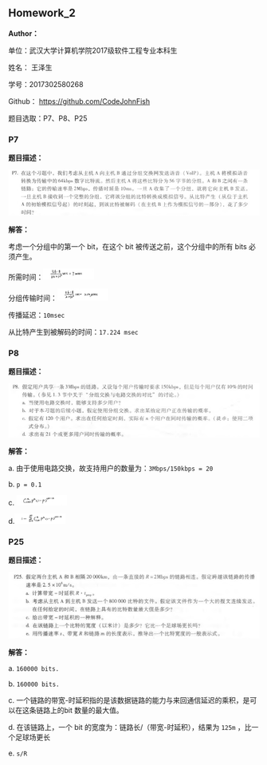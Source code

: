 ## Homework_2

**Author：**

单位：武汉大学计算机学院2017级软件工程专业本科生

姓名： 王泽生

学号：2017302580268

Github： https://github.com/CodeJohnFish

题目选取：P7、P8、P25



### P7

**题目描述：**

<img src="images\P7-0.png" alt="P7-0"  />

**解答：**

考虑一个分组中的第一个 bit，在这个 bit 被传送之前，这个分组中的所有 bits 必须产生。

所需时间：<img src="images\P7-1.jpg" alt="P7-1" style="zoom:10%" />

分组传输时间：<img src="images\P7-2.jpg" alt="P7-2" style="zoom:10%" />

传播延迟：`10msec`

从比特产生到被解码的时间：`17.224 msec`



### P8

**题目描述：**

<img src="images\P8-0.png" alt="P8-0" />

**解答：**

a. 由于使用电路交换，故支持用户的数量为：`3Mbps/150kbps = 20`

b. `p = 0.1`

c. <img src="images\P8-1.jpg" alt="P8-1" style="zoom:10%" />

d.<img src="images\P8-2.jpg" alt="P8-2" style="zoom:10%" />



### P25

**题目描述：**

<img src="images\P25-0.png" alt="P25-0" />

**解答：**

a. `160000 bits.`

b. `160000 bits.`

c. 一个链路的带宽-时延积指的是该数据链路的能力与来回通信延迟的乘积，是可以在这条链路上的bit 数量的最大值。

d. 在该链路上，一个 bit 的宽度为：链路长/（带宽-时延积），结果为 `125m` ，比一个足球场更长

e.  `s/R`

